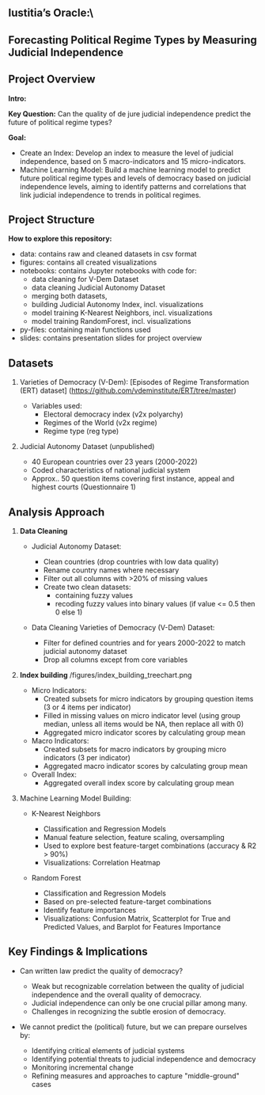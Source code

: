 ## Iustitia’s Oracle:\
## Forecasting Political Regime Types by Measuring Judicial Independence

## Project Overview
**Intro:**

**Key Question:**
Can the quality of de jure judicial independence predict the future of political regime types?

**Goal:**
- Create an Index: Develop an index to measure the level of judicial independence, based on 5 macro-indicators and 15 micro-indicators.
- Machine Learning Model: Build a machine learning model to predict future political regime types and levels of democracy based on judicial independence levels, aiming to identify patterns and correlations that link judicial independence to trends in political regimes.

## Project Structure
**How to explore this repository:**

- data: contains raw and cleaned datasets in csv format 
- figures: contains all created visualizations
- notebooks: contains Jupyter notebooks with code for:
  - data cleaning for V-Dem Dataset
  - data cleaning Judicial Autonomy Dataset
  - merging both datasets,
  - building Judicial Autonomy Index, incl. visualizations
  - model training K-Nearest Neighbors, incl. visualizations
  - model training RandomForest, incl. visualizations
- py-files: containing main functions used
- slides: contains presentation slides for project overview

## Datasets
1. Varieties of Democracy (V-Dem): [Episodes of Regime Transformation (ERT) dataset] (https://github.com/vdeminstitute/ERT/tree/master)
   - Variables used:
     - Electoral democracy index (v2x polyarchy)
     - Regimes of the World (v2x regime)
     - Regime type (reg type)

2. Judicial Autonomy Dataset (unpublished)
   - 40 European countries over 23 years (2000-2022)
   - Coded characteristics of national judicial system 
   - Approx.. 50 question items covering first instance, appeal and highest courts (Questionnaire 1)

## Analysis Approach

1. **Data Cleaning**
   - Judicial Autonomy Dataset:
     - Clean countries (drop countries with low data quality) 
     - Rename country names where necessary
     - Filter out all columns with >20% of missing values
     - Create two clean datasets:
       - containing fuzzy values
       - recoding fuzzy values into binary values (if value <= 0.5 then 0 else 1)

    - Data Cleaning Varieties of Democracy (V-Dem) Dataset:
      - Filter for defined countries and for years 2000-2022 to match judicial autonomy dataset
      - Drop all columns except from core variables

2. **Index building**
/figures/index_building_treechart.png
   - Micro Indicators:
     - Created subsets for micro indicators by grouping question items (3 or 4 items per indicator)
     - Filled in missing values on micro indicator level (using group median, unless all items would be NA, then replace all with 0)
     - Aggregated micro indicator scores by calculating group mean
   - Macro Indicators:
     - Created subsets for macro indicators by grouping micro indicators (3 per indicator)
     - Aggregated macro indicator scores by calculating group mean
   - Overall Index:
     - Aggregated overall index score by calculating group mean

3. Machine Learning Model Building:
   - K-Nearest Neighbors
     - Classification and Regression Models
     - Manual feature selection, feature scaling, oversampling
     - Used to explore best feature-target combinations (accuracy & R2 > 90%)
     - Visualizations: Correlation Heatmap
       
   - Random Forest
     - Classification and Regression Models
     - Based on pre-selected feature-target combinations
     - Identify feature importances
     - Visualizations: Confusion Matrix, Scatterplot for True and Predicted Values, and Barplot for Features Importance

## Key Findings & Implications

- Can written law predict the quality of democracy?
  - Weak but recognizable correlation between the quality of judicial independence and the overall quality of democracy.
  - Judicial independence can only be one crucial pillar among many.
  - Challenges in recognizing the subtle erosion of democracy.

- We cannot predict the (political) future, but we can prepare ourselves by:
  - Identifying critical elements of judicial systems
  - Identifying potential threats to judicial independence and democracy
  - Monitoring incremental change
  - Refining measures and approaches to capture "middle-ground" cases

